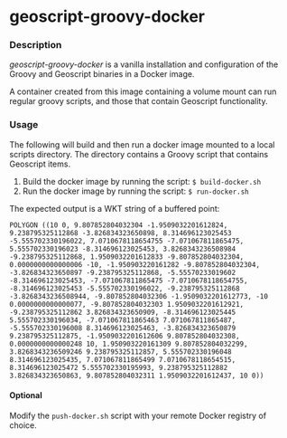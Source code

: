 # geoscript-groovy-docker

### Description
*geoscript-groovy-docker* is a vanilla installation and configuration of the Groovy and Geoscript binaries in a Docker image.

A container created from this image containing a volume mount can run regular groovy scripts, and those that contain Geoscript functionality.

### Usage
The following will build and then run a docker image mounted to a local scripts directory.  The directory contains a Groovy script that contains Geoscript items.
1. Build the docker image by running the script: `$ build-docker.sh`
2. Run the docker image by running the script: `$ run-docker.sh`

The expected output is a WKT string of a buffered point:
```
POLYGON ((10 0, 9.807852804032304 -1.9509032201612824, 9.238795325112868 -3.826834323650898, 8.314696123025453 -5.555702330196022, 7.0710678118654755 -7.071067811865475, 5.555702330196023 -8.314696123025453, 3.8268343236508984 -9.238795325112868, 1.9509032201612833 -9.807852804032304, 0.0000000000000006 -10, -1.950903220161282 -9.807852804032304, -3.826834323650897 -9.238795325112868, -5.55570233019602 -8.314696123025453, -7.071067811865475 -7.0710678118654755, -8.314696123025453 -5.555702330196022, -9.238795325112868 -3.8268343236508944, -9.807852804032306 -1.9509032201612773, -10 0.0000000000000077, -9.807852804032303 1.9509032201612921, -9.238795325112862 3.826834323650909, -8.314696123025445 5.555702330196034, -7.071067811865463 7.071067811865487, -5.555702330196008 8.314696123025463, -3.826834323650879 9.238795325112875, -1.9509032201612606 9.807852804032308, 0.0000000000000248 10, 1.950903220161309 9.807852804032299, 3.8268343236509246 9.238795325112857, 5.555702330196048 8.314696123025435, 7.071067811865499 7.0710678118654515, 8.314696123025472 5.555702330195993, 9.238795325112882 3.826834323650863, 9.807852804032311 1.9509032201612437, 10 0))
```

#### Optional
Modify the `push-docker.sh` script with your remote Docker registry of choice.
